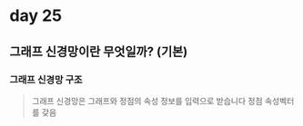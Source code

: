 # day 25
## 그래프 신경망이란 무엇일까? (기본)

### 그래프 신경망 구조
> 그래프 신경망은 그래프와 정점의 속성 정보를 입력으로 받습니다
> 정점 속성벡터를 갖음
